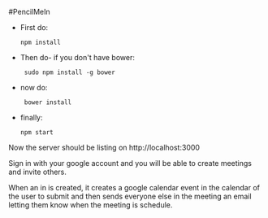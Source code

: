 #PencilMeIn


* First do: 
    ```
    npm install 
    ```

* Then do- if you don't have bower: 
    ```
     sudo npm install -g bower 
    ```

* now do: 
    ```
     bower install 
    ```

* finally: 
    ```
    npm start 
    ```

Now the server should be listing on 
http://localhost:3000

Sign in with your google account and you will be able 
to create meetings and invite others. 


When an in is created, it creates a google calendar event 
in the calendar of the user to submit and then sends 
everyone else in the meeting an email letting them 
know when the meeting is schedule. 

